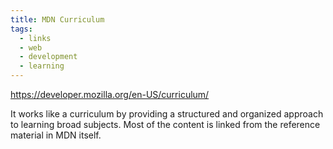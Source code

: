 ```yaml
---
title: MDN Curriculum
tags:
  - links
  - web
  - development
  - learning
---
```

https://developer.mozilla.org/en-US/curriculum/

It works like a curriculum by providing a structured and organized approach to learning broad subjects. Most of the content is linked from the reference material in MDN itself.